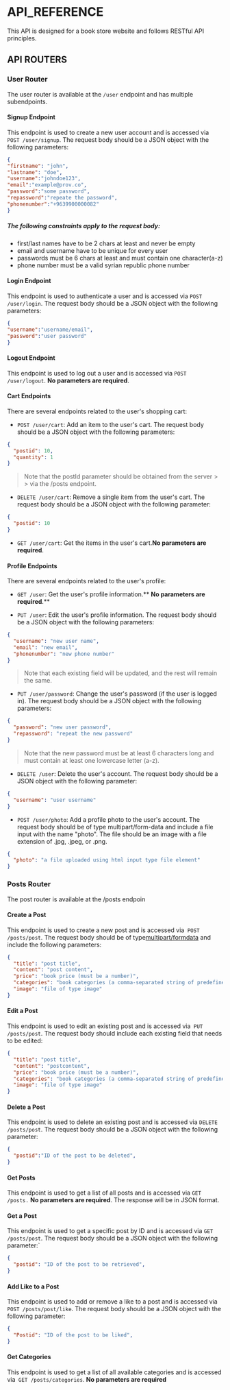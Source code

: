 # API_REFERENCE
This API is designed for a book store website and follows RESTful API principles. 

## API ROUTERS
### User Router 
The user router is available at the `/user` endpoint and has multiple subendpoints. 
#### Signup Endpoint 
This endpoint is used to create a new user account and is accessed via `POST /user/signup`. The request body should be a JSON object with the following parameters: 

```JSON
{
"firstname": "john",
"lastname": "doe",
"username":"johndoe123",
"email":"example@prov.co",
"password":"some password",
"repassword":"repeate the password",
"phonenumber":"+9639900000082"
}
```
##### The following constraints apply to the request body:
- first/last names have to be 2 chars at least and never be empty 
-  email and username have to be unique for every user
- passwords must be 6 chars at least and must contain one character(a-z)
- phone number must be a valid syrian republic phone number 

#### Login Endpoint 
This endpoint is used to authenticate a user and is accessed via `POST /user/login`. The request body should be a JSON object with the following parameters: 

```JSON 
{
"username":"username/email",
"password":"user password"
}
```

#### Logout Endpoint 
This endpoint is used to log out a user and is accessed via `POST /user/logout`. **No parameters are required**.

#### Cart Endpoints
There are several endpoints related to the user's shopping cart:

- `POST /user/cart`: Add an item to the user's cart. The request body should be a JSON object with the following parameters:

```JSON
{
  "postid": 10,
  "quantity": 1
}
```
> Note that the postId parameter should be obtained from the server > > via the /posts endpoint.

- `DELETE /user/cart`: Remove a single item from the user's cart. The request body should be a JSON object with the following parameter:
```JSON
{
  "postid": 10
}
```
- `GET /user/cart`: Get the items in the user's cart.**No parameters are required**.


#### Profile Endpoints
There are several endpoints related to the user's profile:

- `GET /user`: Get the user's profile information.** **No parameters are required**.**

- `PUT /user`: Edit the user's profile information. The request body should be a JSON object with the following parameters:

```JSON
{
  "username": "new user name",
  "email": "new email",
  "phonenumber": "new phone number"
}
```
> Note that each existing field will be updated, and the rest will remain the same.

- `PUT /user/password`: Change the user's password (if the user is logged in). The request body should be a JSON object with the following parameters:

```JSON
{
  "password": "new user password",
  "repassword": "repeat the new password"
}
```
> Note that the new password must be at least 6 characters long and must contain at least one lowercase letter (a-z).

- `DELETE /user`: Delete the user's account. The request body should be a JSON object with the following parameter:

```JSON
{
  "username": "user username"
}
```
- `POST /user/photo`: Add a profile photo to the user's account. The request body should be of type multipart/form-data and include a file input with the name "photo". The file should be an image with a file extension of .jpg, .jpeg, or .png.
```JSON 
{
  "photo": "a file uploaded using html input type file element"
}
```


### Posts Router
The post router is available at the /posts endpoin

#### Create a Post
This endpoint is used to create a new post and is accessed via` POST /posts/post`. The request body should be of type[multipart/formdata](https://refine.dev/blog/how-to-multipart-upload/) and include the following parameters:

```JSON
{
  "title": "post title",
  "content": "post content",
  "price": "book price (must be a number)",
  "categories": "book categories (a comma-separated string of predefined words)",
  "image": "file of type image"
}
```
#### Edit a Post
This endpoint is used to edit an existing post and is accessed via` PUT /posts/post`. The request body should include each existing field that needs to be edited:
```JSON
{
  "title": "post title",
  "content": "postcontent",
  "price": "book price (must be a number)",
  "categories": "book categories (a comma-separated string of predefined words)",
  "image": "file of type image"
}
```

#### Delete a Post
This endpoint is used to delete an existing post and is accessed via `DELETE /posts/post`. The request body should be a JSON object with the following parameter:
```JSON 
{
  "postid":"ID of the post to be deleted",
}
```

#### Get Posts
This endpoint is used to get a list of all posts and is accessed via `GET /posts.` **No parameters are required**. The response will be in JSON format.

#### Get a Post 
This endpoint is used to get a specific post by ID and is accessed via `GET /posts/post`. The request body should be a JSON object with the following parameter:`
```JSON
{
  "postid": "ID of the post to be retrieved",
}
```
#### Add Like to a Post
This endpoint is used to add or remove a like to a post and is accessed via` POST /posts/post/like`. The request body should be a JSON object with the following parameter:

```JSON 
{
  "Postid": "ID of the post to be liked",
}
```

#### Get Categories
This endpoint is used to get a list of all available categories and is accessed via` GET /posts/categories`. **No parameters are required**